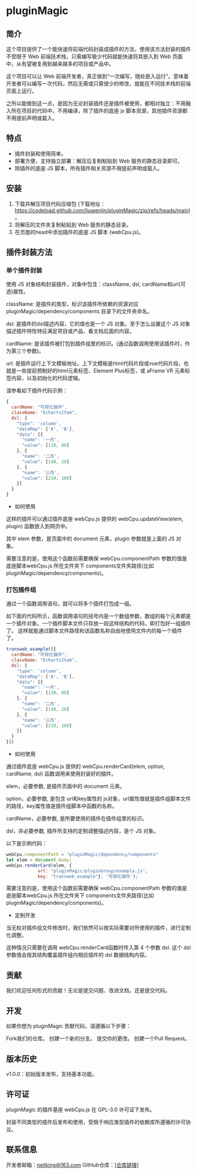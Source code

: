 # pluginMagic

## 简介

这个项目提供了一个能快速将前端代码封装成插件的方法，使用该方法封装的插件不受限于 Web 前端技术栈，只需编写极少代码就能快速将其嵌入到 Web 页面中，从有望被复用到越来越多的项目或产品中。

这个项目可以让 Web 前端开发者，真正做到“一次编写，随处嵌入运行”。意味着开发者可以编写一次代码，然后无需或只需很少的修改，就能在不同技术栈的前端页面上运行。

之所以能做到这一点，是因为无论封装插件还是插件被使用，都相对独立：不用融入所在项目的代码中，不用编译，除了插件的底座 js 脚本资源，其他插件资源都不用提前声明或载入。

## 特点

- 插件封装和使用简单。
- 部署方便，支持独立部署：解压后复制粘贴到 Web 服务的静态目录即可。
- 除插件的底座 JS 脚本，所有插件相关资源不用提前声明或载入。

## 安装

1. 下载并解压项目代码压缩包 (下载地址：https://codeload.github.com/liuwenjin/pluginMagic/zip/refs/heads/main)。
2. 将解压的文件夹复制粘贴到 Web 服务的静态目录。
3. 在页面的head中添加插件的底座 JS 脚本 (webCpu.js)。
<script src="pluginMagic/dependency/webCpu.js"></script>

## 插件封装方法

### 单个插件封装

使用 JS 对象结构封装插件，对象中包含：className, dsl, cardName和url(可选)属性。

className: 是插件的类型，标识该插件所依赖的资源对应 pluginMagic/dependency/components 目录下的文件夹命名。

dsl: 是插件的dsl描述内容，它的值也是一个 JS 对象。至于怎么设置这个 JS 对象描述插件特性特征满足项目或产品，看文档后面的内容。

cardName: 是该插件被打包到插件组里的标识。(通过函数调用使用该插件时，作为第三个参数)。

url: 是插件运行上下文模板地址。上下文模板是html代码片段或vue代码片段，也就是一些提前预制好的html元素标签、Element Plus标签，或 aFrame VR 元素标签内容，以及初始化的代码逻辑。

请参看如下插件代码示例：

```javascript
{
  cardName: "可视化插件",
  className: "EchartsItem",
  dsl: {
    "type": 'column',
    "dataMap": ['A', 'B'],
    "data": [{
      "name": '一月',
      "value": [130, 80]
    }, {
      "name": '二月',
      "value": [140, 20]
    }, {
      "name": '三月',
      "value": [210, 180]
    }]
  }
}
```
- 如何使用

这样的插件可以通过插件底座 webCpu.js 提供的 webCpu.updateView(elem, plugin) 函数嵌入到网页中。

其中 elem 参数，是页面中的 document 元素，plugin 参数就是上面的 JS 对象。

需要注意的是，使用这个函数前需要确保 webCpu.componentPath 参数的值是底座脚本webCpu.js 所在文件夹下 components文件夹路径(比如 pluginMagic/dependency/components)。



### 打包插件组

通过一个函数调用语句，就可以将多个插件打包成一组。

如下面的代码所示，函数调用语句的括号内是一个数组参数，数组的每个元素都是一个插件对象。一个插件脚本文件只存放一段这样结构的代码，即打包好一组插件了。
这样就能通过脚本文件路径和该函数名称自由地使用文件内的每一个插件了。

```javascript
transweb_example([{
  cardName: "可视化插件",
  className: "EchartsItem",
  dsl: {
    "type": 'column',
    "dataMap": ['A', 'B'],
    "data": [{
      "name": '一月',
      "value": [130, 80]
    }, {
      "name": '二月',
      "value": [140, 20]
    }, {
      "name": '三月',
      "value": [210, 180]
    }]
  }
}])

```

- 如何使用

通过插件底座 webCpu.js 提供的 webCpu.renderCard(elem, option, cardName, dsl) 函数调用来使用封装好的插件。

elem，必要参数, 是插件页面中的 document 元素。

option，必要参数, 是包含 url和key属性的 js对象，url属性值就是插件组脚本文件的路径，key属性值是插件组脚本中函数的名称。

cardName，必要参数, 是所要使用的插件在插件组里的标识。

dsl，非必要参数, 插件所支持的定制调整描述内容，是个 JS 对象。

以下是示例代码：

```javascript
webCpu.componentPath = "pluginMagic/dependency/components"
let elem = document.body;
webCpu.renderCard(elem, { 
            url: "pluginMagic/pluginGroup/example.js",    
            key: "transweb_example"}, '可视化插件');
```

需要注意的是，使用这个函数前需要确保 webCpu.componentPath 参数的值是底座脚本webCpu.js 所在文件夹下 components文件夹路径(比如 pluginMagic/dependency/components)。

- 定制开发

当无权对插件组文件修改时，我们依然可以按实际需要对所使用的插件，进行定制化调整。

这种情况只需要在调用 webCpu.renderCard函数时传入第 4 个参数 dsl. 这个 dsl 参数值会按其结构覆盖插件组内相应插件的 dsl 数据结构内容。

## 贡献
我们欢迎任何形式的贡献！无论是提交问题、改进文档，还是提交代码。

## 开发
如果你想为 pluginMagic  贡献代码，请遵循以下步骤：

Fork我们的仓库。
创建一个新的分支。
提交你的更改。
创建一个Pull Request。

## 版本历史

v1.0.0：初始版本发布，支持基本功能。

## 许可证

pluginMagic 的插件基座 webCpu.js 在 GPL-3.0 许可证下发布。

封装不同类型的插件后发布和使用，受限于响应类型插件的依赖库所遵循的许可协议。


## 联系信息

开发者邮箱：neilking@163.com
GitHub仓库：[\[仓库链接\]](https://github.com/liuwenjin/pluginMagic.git)

